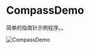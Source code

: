 CompassDemo
=========

简单的指南针示例程序。。

![CompassDemo](https://raw.githubusercontent.com/luowei/iOS-demos/master/CompassDemo/doc/a.png)
